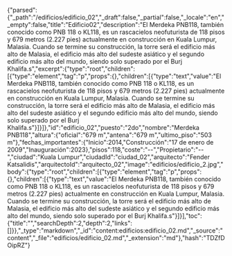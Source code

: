 {"parsed":{"_path":"/edificios/edificio_02","_draft":false,"_partial":false,"_locale":"en","_empty":false,"title":"Edificio02","description":"El Merdeka PNB118, también conocido como PNB 118 o KL118, es un rascacielos neofuturista de 118 pisos y 679 metros (2.227 pies) actualmente en construcción en Kuala Lumpur, Malasia. Cuando se termine su construcción, la torre será el edificio más alto de Malasia, el edificio más alto del sudeste asiático y el segundo edificio más alto del mundo, siendo solo superado por el Burj Khalifa.s","excerpt":{"type":"root","children":[{"type":"element","tag":"p","props":{},"children":[{"type":"text","value":"El Merdeka PNB118, también conocido como PNB 118 o KL118, es un rascacielos neofuturista de 118 pisos y 679 metros (2.227 pies) actualmente en construcción en Kuala Lumpur, Malasia. Cuando se termine su construcción, la torre será el edificio más alto de Malasia, el edificio más alto del sudeste asiático y el segundo edificio más alto del mundo, siendo solo superado por el Burj Khalifa.s"}]}]},"id":"edificio_02","puesto":"2do","nombre":"Merdeka PNB118","altura":{"oficial":"679 m","antena":"679 m","ultimo_piso":"503 m"},"fechas_importantes":{"Inicio":2014,"Construcción":"17 de enero de 2009","Inauguración":2023},"pisos":118,"coste":"--","Propietario":"--","ciudad":"Kuala Lumpur","ciudadId":"ciudad_02","arquitecto":"Fender Katsalidis","arquitectoId":"arquitecto_02","image":"edificios/edificio_2.jpg","body":{"type":"root","children":[{"type":"element","tag":"p","props":{},"children":[{"type":"text","value":"El Merdeka PNB118, también conocido como PNB 118 o KL118, es un rascacielos neofuturista de 118 pisos y 679 metros (2.227 pies) actualmente en construcción en Kuala Lumpur, Malasia. Cuando se termine su construcción, la torre será el edificio más alto de Malasia, el edificio más alto del sudeste asiático y el segundo edificio más alto del mundo, siendo solo superado por el Burj Khalifa.s"}]}],"toc":{"title":"","searchDepth":2,"depth":2,"links":[]}},"_type":"markdown","_id":"content:edificios:edificio_02.md","_source":"content","_file":"edificios/edificio_02.md","_extension":"md"},"hash":"TDZfDOipRZ"}